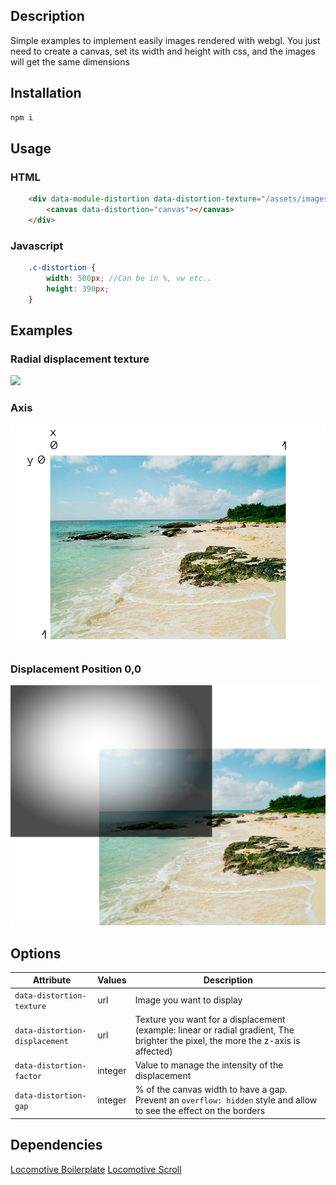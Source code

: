 
## Description
Simple examples to implement easily images rendered with webgl. You just need to create a canvas, set its width and height with css, and the images will get the same dimensions


## Installation
```sh
npm i
```

## Usage

### HTML
```html
    <div data-module-distortion data-distortion-texture="/assets/images/image-1.jpg" data-distortion-displacement="/assets/images/radial-displacement.jpg" class="c-distortion" data-distortion-factor="1" data-distortion-gap="20">
        <canvas data-distortion="canvas"></canvas>
    </div>
```

### Javascript
```scss
    .c-distortion {
        width: 500px; //Can be in %, vw etc..
        height: 390px;
    }
```

## Examples
### Radial displacement texture
![](www/assets/radial-displacement.jpg)

### Axis
![](docs/axis.jpg)

### Displacement Position 0,0
![](docs/positionExample.jpg)




## Options

| Attribute | Values | Description |
| --------- | ------ | ----------- |
| `data-distortion-texture` | url | Image you want to display |
| `data-distortion-displacement` | url | Texture you want for a displacement (example: linear or radial gradient, The brighter the pixel, the more the z-axis is affected) |
| `data-distortion-factor` | integer | Value to manage the intensity of the displacement |
| `data-distortion-gap` | integer | % of the canvas width to have a gap. Prevent an `overflow: hidden` style and allow to see the effect on the borders|

## Dependencies

[Locomotive Boilerplate](https://github.com/locomotivemtl/locomotive-boilerplate)
[Locomotive Scroll](https://github.com/locomotivemtl/locomotive-scroll)
